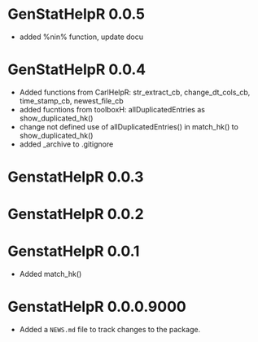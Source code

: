 # GenStatHelpR 0.0.5
* added %nin% function, update docu

# GenStatHelpR 0.0.4
* Added functions from CarlHelpR: str_extract_cb, change_dt_cols_cb, time_stamp_cb, newest_file_cb
* added fucntions from toolboxH: allDuplicatedEntries as show_duplicated_hk()
* change not defined use of allDuplicatedEntries() in match_hk() to show_duplicated_hk()
* added _archive to .gitignore

# GenstatHelpR 0.0.3

# GenstatHelpR 0.0.2

# GenstatHelpR 0.0.1
* Added match_hk()

# GenstatHelpR 0.0.0.9000

* Added a `NEWS.md` file to track changes to the package.
